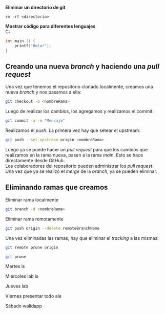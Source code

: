 **Eliminar un directorio de git**  
```
rm -rf <directorio>
```

**Mostrar código para diferentes lenguajes**  
C:
```c
int main () {
    printf("Hola!");
}
```
## Creando una nueva *branch* y haciendo una *pull request*
Una vez que tenemos el repositorio clonado localmente, creamos una nueva *branch* y nos pasamos a ella:  
```bash
git checkout -b <nombreRama>
```  
Luego de realizar los cambios, los agregamos y realizamos el commit:  
```bash
git commit -a -m "Mensaje"
```  
Realizamos el *push*. La primera vez hay que setear el upstream:  
```bash
git push --set-upstream origin <nombreRama>
```  
Luego ya se puede hacer un *pull request* para que los cambios que realizamos en la rama nueva, pasen a la rama *main*. Esto se hace directamente desde GitHub.  
Los colaboradores del repositorio pueden administrar los *pull request*.  
Una vez que ya se realizó el *merge* de la *branch*, ya se pueden eliminar.  

## Eliminando ramas que creamos
Eliminar rama localmente
```bash
git branch -d <nombreRama>
```

Eliminar rama remotamente
```bash
git push origin --delete remoteBranchName
```  
Una vez eliminadas las ramas, hay que eliminar el *tracking* a las mismas:  
```bash
git remote prune origin
```
```bash
git prune
```

Martes
is

Miércoles
lab
is

Jueves
lab

Viernes
presentar todo
ale

Sábado
walidapp
